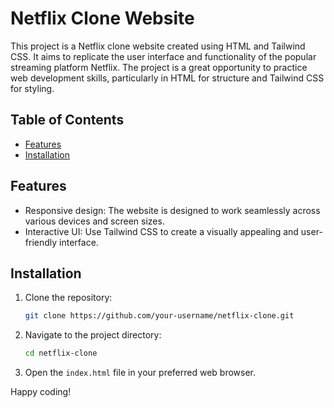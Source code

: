 # Netflix Clone Website

This project is a Netflix clone website created using HTML and Tailwind CSS. It aims to replicate the user interface and functionality of the popular streaming platform Netflix. The project is a great opportunity to practice web development skills, particularly in HTML for structure and Tailwind CSS for styling.

## Table of Contents

- [Features](#features)
- [Installation](#installation)

## Features

- Responsive design: The website is designed to work seamlessly across various devices and screen sizes.
- Interactive UI: Use Tailwind CSS to create a visually appealing and user-friendly interface.

## Installation

1. Clone the repository:

   ```bash
   git clone https://github.com/your-username/netflix-clone.git
   ```

2. Navigate to the project directory:

   ```bash
   cd netflix-clone
   ```

3. Open the `index.html` file in your preferred web browser.


Happy coding!
